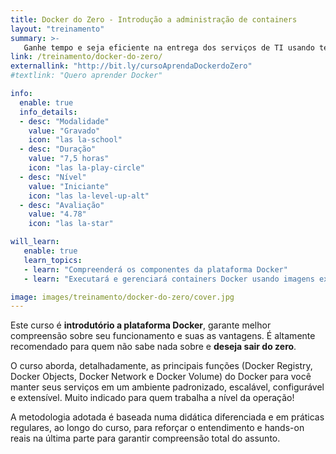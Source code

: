 ```yaml
---
title: Docker do Zero - Introdução a administração de containers
layout: "treinamento"
summary: >-
   Ganhe tempo e seja eficiente na entrega dos serviços de TI usando tecnologia de containers
link: /treinamento/docker-do-zero/
externallink: "http://bit.ly/cursoAprendaDockerdoZero"
#textlink: "Quero aprender Docker"

info:
  enable: true
  info_details:
  - desc: "Modalidade"
    value: "Gravado"
    icon: "las la-school"
  - desc: "Duração"
    value: "7,5 horas"
    icon: "las la-play-circle"
  - desc: "Nível"
    value: "Iniciante"
    icon: "las la-level-up-alt"
  - desc: "Avaliação"
    value: "4.78"
    icon: "las la-star"

will_learn:
   enable: true
   learn_topics:
   - learn: "Compreenderá os componentes da plataforma Docker"
   - learn: "Executará e gerenciará containers Docker usando imagens existentes"

image: images/treinamento/docker-do-zero/cover.jpg
---
```


Este curso é **introdutório a plataforma Docker**, garante melhor compreensão sobre seu
funcionamento e suas as vantagens. É altamente recomendado para quem não
sabe nada sobre e **deseja sair do zero**.

O curso aborda, detalhadamente, as principais funções (Docker Registry,
Docker Objects, Docker Network e Docker Volume) do Docker para você manter seus serviços
em um ambiente padronizado, escalável, configurável e extensível. Muito indicado para quem trabalha a nível da operação!

A metodologia adotada é baseada numa didática diferenciada e em práticas regulares,
ao longo do curso, para reforçar o entendimento e hands-on reais na última
parte para garantir compreensão total do assunto.

